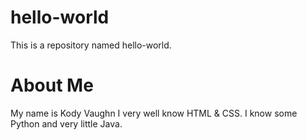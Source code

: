 # hello-world
This is a repository named hello-world.

# About Me
My name is Kody Vaughn
I very well know HTML & CSS. I know some Python and very little Java.
